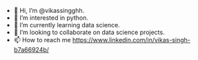 - 👋 Hi, I’m @vikassingghh.
- 👀 I’m interested in python.
- 🌱 I’m currently learning data science.
- 💞️ I’m looking to collaborate on data science projects.
- 📫 How to reach me https://www.linkedin.com/in/vikas-singh-b7a66924b/

<!---
vikassingghh/vikassingghh is a ✨ special ✨ repository because its `README.md` (this file) appears on your GitHub profile.
You can click the Preview link to take a look at your changes.
--->
